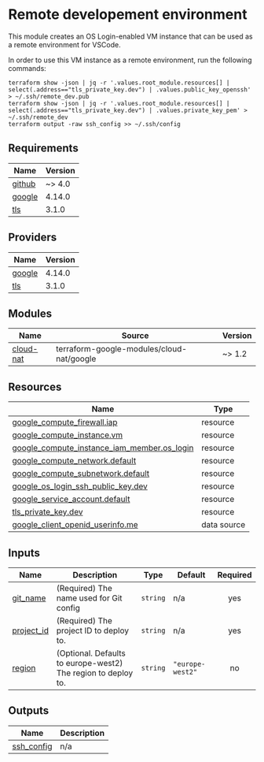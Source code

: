 <!-- BEGIN_TF_DOCS -->
# Remote developement environment

This module creates an OS Login-enabled VM instance that can be used as a
remote environment for VSCode.

In order to use this VM instance as a remote environment, run the following commands:
```
terraform show -json | jq -r '.values.root_module.resources[] | select(.address=="tls_private_key.dev") | .values.public_key_openssh' > ~/.ssh/remote_dev.pub
terraform show -json | jq -r '.values.root_module.resources[] | select(.address=="tls_private_key.dev") | .values.private_key_pem' > ~/.ssh/remote_dev
terraform output -raw ssh_config >> ~/.ssh/config
```

## Requirements

| Name | Version |
|------|---------|
| <a name="requirement_github"></a> [github](#requirement\_github) | ~> 4.0 |
| <a name="requirement_google"></a> [google](#requirement\_google) | 4.14.0 |
| <a name="requirement_tls"></a> [tls](#requirement\_tls) | 3.1.0 |

## Providers

| Name | Version |
|------|---------|
| <a name="provider_google"></a> [google](#provider\_google) | 4.14.0 |
| <a name="provider_tls"></a> [tls](#provider\_tls) | 3.1.0 |

## Modules

| Name | Source | Version |
|------|--------|---------|
| <a name="module_cloud-nat"></a> [cloud-nat](#module\_cloud-nat) | terraform-google-modules/cloud-nat/google | ~> 1.2 |

## Resources

| Name | Type |
|------|------|
| [google_compute_firewall.iap](https://registry.terraform.io/providers/hashicorp/google/4.14.0/docs/resources/compute_firewall) | resource |
| [google_compute_instance.vm](https://registry.terraform.io/providers/hashicorp/google/4.14.0/docs/resources/compute_instance) | resource |
| [google_compute_instance_iam_member.os_login](https://registry.terraform.io/providers/hashicorp/google/4.14.0/docs/resources/compute_instance_iam_member) | resource |
| [google_compute_network.default](https://registry.terraform.io/providers/hashicorp/google/4.14.0/docs/resources/compute_network) | resource |
| [google_compute_subnetwork.default](https://registry.terraform.io/providers/hashicorp/google/4.14.0/docs/resources/compute_subnetwork) | resource |
| [google_os_login_ssh_public_key.dev](https://registry.terraform.io/providers/hashicorp/google/4.14.0/docs/resources/os_login_ssh_public_key) | resource |
| [google_service_account.default](https://registry.terraform.io/providers/hashicorp/google/4.14.0/docs/resources/service_account) | resource |
| [tls_private_key.dev](https://registry.terraform.io/providers/hashicorp/tls/3.1.0/docs/resources/private_key) | resource |
| [google_client_openid_userinfo.me](https://registry.terraform.io/providers/hashicorp/google/4.14.0/docs/data-sources/client_openid_userinfo) | data source |

## Inputs

| Name | Description | Type | Default | Required |
|------|-------------|------|---------|:--------:|
| <a name="input_git_name"></a> [git\_name](#input\_git\_name) | (Required) The name used for Git config | `string` | n/a | yes |
| <a name="input_project_id"></a> [project\_id](#input\_project\_id) | (Required) The project ID to deploy to. | `string` | n/a | yes |
| <a name="input_region"></a> [region](#input\_region) | (Optional. Defaults to europe-west2) The region to deploy to. | `string` | `"europe-west2"` | no |

## Outputs

| Name | Description |
|------|-------------|
| <a name="output_ssh_config"></a> [ssh\_config](#output\_ssh\_config) | n/a |
<!-- END_TF_DOCS -->